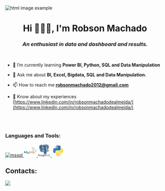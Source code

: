 
<img alt="html image example" src="https://th.bing.com/th/id/R.c21c990cac693fd9d574992608a3ee1b?rik=9gEaN4qSyEBiQQ&pid=ImgRaw&r=0"/>

<h1 align="center">Hi 👨🏽‍💻, I'm <b>Robson Machado</b></h1>
<h3 align="center"><i>An enthusiast in data and dashboard and results.</i></h3>

<br>

- 🌱 I’m currently learning **Power BI, Python, SQL and Data Manipulation**

- 💬 Ask me about **BI, Excel, Bigdata, SQL and Data Manipulation.**

- 📫 How to reach me **robsonmachado2012@gmail.com**

- 📄 Know about my experiences [https://www.linkedin.com/in/robsonmachadodealmeida/](https://www.linkedin.com/in/robsonmachadodealmeida/)

<br>
<br>
<h3 align="left">Languages and Tools:</h3>
<p align="left"> <a href="https://www.microsoft.com/en-us/sql-server" target="_blank" rel="noreferrer"> <img src="https://www.svgrepo.com/show/303229/microsoft-sql-server-logo.svg" alt="mssql" width="40" height="40"/> </a> <a href="https://www.mysql.com/" target="_blank" rel="noreferrer"> <img src="https://raw.githubusercontent.com/devicons/devicon/master/icons/mysql/mysql-original-wordmark.svg" alt="mysql" width="40" height="40"/> </a> <a href="https://www.postgresql.org" target="_blank" rel="noreferrer"> <img src="https://raw.githubusercontent.com/devicons/devicon/master/icons/postgresql/postgresql-original-wordmark.svg" alt="postgresql" width="40" height="40"/> </a> <a href="https://www.python.org" target="_blank" rel="noreferrer"> <img src="https://raw.githubusercontent.com/devicons/devicon/master/icons/python/python-original.svg" alt="python" width="40" height="40"/> </a> </p>



## Contacts:

<div>
<a href="https://www.linkedin.com/in/robsonmachadodealmeida/" target="_blank"><img src="https://img.shields.io/badge/-LinkedIn-%230077B5?style=for-the-badge&logo=linkedin&logoColor=white" target="_blank"></a>   
</div>
